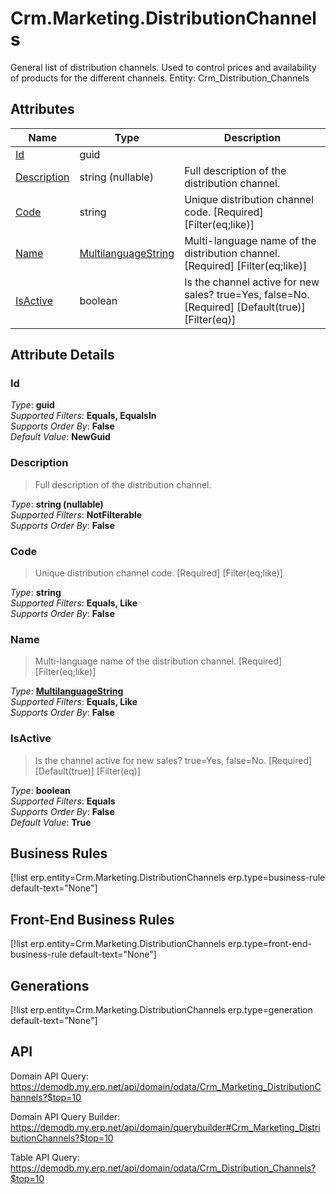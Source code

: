 # Crm.Marketing.DistributionChannels

General list of distribution channels. Used to control prices and availability of products for the different channels. Entity: Crm_Distribution_Channels

## Attributes

| Name | Type | Description |
| ---- | ---- | --- |
| [Id](Crm.Marketing.DistributionChannels.md#Id) | guid |  
| [Description](Crm.Marketing.DistributionChannels.md#Description) | string (nullable) | Full description of the distribution channel. 
| [Code](Crm.Marketing.DistributionChannels.md#Code) | string | Unique distribution channel code. [Required] [Filter(eq;like)] 
| [Name](Crm.Marketing.DistributionChannels.md#Name) | [MultilanguageString](../data-types/MultilanguageString.md) | Multi-language name of the distribution channel. [Required] [Filter(eq;like)] 
| [IsActive](Crm.Marketing.DistributionChannels.md#IsActive) | boolean | Is the channel active for new sales? true=Yes, false=No. [Required] [Default(true)] [Filter(eq)] 


## Attribute Details

### Id

_Type_: **guid**  
_Supported Filters_: **Equals, EqualsIn**  
_Supports Order By_: **False**  
_Default Value_: **NewGuid**  

### Description

> Full description of the distribution channel.

_Type_: **string (nullable)**  
_Supported Filters_: **NotFilterable**  
_Supports Order By_: **False**  

### Code

> Unique distribution channel code. [Required] [Filter(eq;like)]

_Type_: **string**  
_Supported Filters_: **Equals, Like**  
_Supports Order By_: **False**  

### Name

> Multi-language name of the distribution channel. [Required] [Filter(eq;like)]

_Type_: **[MultilanguageString](../data-types/MultilanguageString.md)**  
_Supported Filters_: **Equals, Like**  
_Supports Order By_: **False**  

### IsActive

> Is the channel active for new sales? true=Yes, false=No. [Required] [Default(true)] [Filter(eq)]

_Type_: **boolean**  
_Supported Filters_: **Equals**  
_Supports Order By_: **False**  
_Default Value_: **True**  



## Business Rules

[!list erp.entity=Crm.Marketing.DistributionChannels erp.type=business-rule default-text="None"]

## Front-End Business Rules

[!list erp.entity=Crm.Marketing.DistributionChannels erp.type=front-end-business-rule default-text="None"]

## Generations

[!list erp.entity=Crm.Marketing.DistributionChannels erp.type=generation default-text="None"]

## API

Domain API Query:
<https://demodb.my.erp.net/api/domain/odata/Crm_Marketing_DistributionChannels?$top=10>

Domain API Query Builder:
<https://demodb.my.erp.net/api/domain/querybuilder#Crm_Marketing_DistributionChannels?$top=10>

Table API Query:
<https://demodb.my.erp.net/api/domain/odata/Crm_Distribution_Channels?$top=10>

